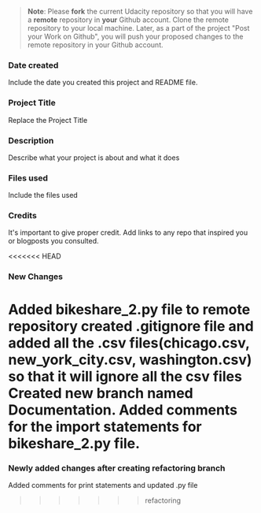 >**Note**: Please **fork** the current Udacity repository so that you will have a **remote** repository in **your** Github account. Clone the remote repository to your local machine. Later, as a part of the project "Post your Work on Github", you will push your proposed changes to the remote repository in your Github account.

### Date created
Include the date you created this project and README file.

### Project Title
Replace the Project Title

### Description
Describe what your project is about and what it does

### Files used
Include the files used

### Credits
It's important to give proper credit. Add links to any repo that inspired you or blogposts you consulted.

<<<<<<< HEAD
### New Changes
Added bikeshare_2.py file to remote repository
created .gitignore file and added all the .csv files(chicago.csv, new_york_city.csv, washington.csv) so that it will ignore all the csv files
Created new branch named Documentation.
Added comments for the import statements for bikeshare_2.py file.
=======
### Newly added changes after creating refactoring branch
Added comments for print statements and updated .py file 
>>>>>>> refactoring

